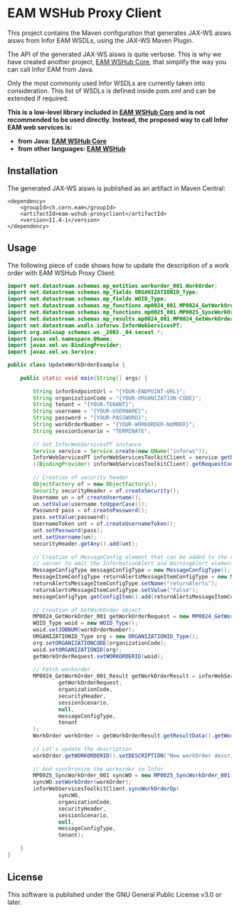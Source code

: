 # EAM WSHub Proxy Client
This project contains the Maven configuration that generates JAX-WS aisws aisws from Infor EAM WSDLs,
using the JAX-WS Maven Plugin.

The API of the generated JAX-WS aisws is quite verbose. This is why we have created another project, 
[EAM WSHub Core](https://github.com/cern-eam/eam-wshub-core), that simplify the way you can call Infor EAM from Java.

Only the most commonly used Infor WSDLs are currently taken into consideration. This list of WSDLs is defined inside pom.xml and can be extended if required.

**This is a low-level library included in [EAM WSHub Core](https://github.com/cern-eam/eam-wshub-core) 
and is not recommended to be used directly. Instead, the proposed way to call Infor EAM web services is:**
 - **from Java: [EAM WSHub Core](https://github.com/cern-eam/eam-wshub-core)**
 - **from other languages: [EAM WSHub](https://github.com/cern-eam/eam-wshub)**

## Installation
The generated JAX-WS aisws is published as an artifact in Maven Central:
```
<dependency>
    <groupId>ch.cern.eam</groupId>
    <artifactId>eam-wshub-proxyclient</artifactId>
    <version>11.4-1</version>
</dependency>
```

## Usage
The following piece of code shows how to update the description of a work order with EAM WSHub Proxy Client:
```java
import net.datastream.schemas.mp_entities.workorder_001.WorkOrder;
import net.datastream.schemas.mp_fields.ORGANIZATIONID_Type;
import net.datastream.schemas.mp_fields.WOID_Type;
import net.datastream.schemas.mp_functions.mp0024_001.MP0024_GetWorkOrder_001;
import net.datastream.schemas.mp_functions.mp0025_001.MP0025_SyncWorkOrder_001;
import net.datastream.schemas.mp_results.mp0024_001.MP0024_GetWorkOrder_001_Result;
import net.datastream.wsdls.inforws.InforWebServicesPT;
import org.xmlsoap.schemas.ws._2002._04.secext.*;
import javax.xml.namespace.QName;
import javax.xml.ws.BindingProvider;
import javax.xml.ws.Service;

public class UpdateWorkOrderExample {
    
    public static void main(String[] args) {
        
        String inforEndpointUrl = "{YOUR-ENDPOINT-URL}";
        String organizationCode = "{YOUR-ORGANIZATION-CODE}";
        String tenant = "{YOUR-TENANT}";
        String username = "{YOUR-USERNAME}";
        String password = "{YOUR-PASSWORD}";
        String workOrderNumber = "{YOUR-WORKORDER-NUMBER}";
        String sessionScenario = "TERMINATE";
        
        // Get InforWebServicesPT instance
        Service service = Service.create(new QName("inforws"));
        InforWebServicesPT inforWebServicesToolkitClient = service.getPort(InforWebServicesPT.class);
        ((BindingProvider) inforWebServicesToolkitClient).getRequestContext().put(BindingProvider.ENDPOINT_ADDRESS_PROPERTY, inforEndpointUrl);
        
        // Creation of security header
        ObjectFactory of = new ObjectFactory();
        Security securityHeader = of.createSecurity();
        Username un = of.createUsername();
        un.setValue(username.toUpperCase());
        Password pass = of.createPassword();
        pass.setValue(password);
        UsernameToken unt = of.createUsernameToken();
        unt.setPassword(pass);
        unt.setUsername(un);
        securityHeader.getAny().add(unt);
        
        // Creation of MessageConfig element that can be added to the request to tell the
        // server to omit the InformationAlert and WarningAlert elements from the response.
        MessageConfigType messageConfigType = new MessageConfigType();
        MessageItemConfigType returnAlertsMessageItemConfigType = new MessageItemConfigType();
        returnAlertsMessageItemConfigType.setName("returnAlerts");
        returnAlertsMessageItemConfigType.setValue("false");
        messageConfigType.getConfigItem().add(returnAlertsMessageItemConfigType);
        
        // Creation of GetWorkOrder object
        MP0024_GetWorkOrder_001 getWorkOrderRequest = new MP0024_GetWorkOrder_001();
        WOID_Type woid = new WOID_Type();
        woid.setJOBNUM(workOrderNumber);
        ORGANIZATIONID_Type org = new ORGANIZATIONID_Type();
        org.setORGANIZATIONCODE(organizationCode);
        woid.setORGANIZATIONID(org);
        getWorkOrderRequest.setWORKORDERID(woid);
        
        // Fetch workorder
        MP0024_GetWorkOrder_001_Result getWorkOrderResult = inforWebServicesToolkitClient.getWorkOrderOp(
                getWorkOrderRequest,
                organizationCode,
                securityHeader,
                sessionScenario,
                null,
                messageConfigType,
                tenant
        );
        WorkOrder workOrder = getWorkOrderResult.getResultData().getWorkOrder();
        
        // Let's update the description
        workOrder.getWORKORDERID().setDESCRIPTION("New workOrder description");
        
        // And synchronize the workorder in Infor
        MP0025_SyncWorkOrder_001 syncWO = new MP0025_SyncWorkOrder_001();
        syncWO.setWorkOrder(workOrder);
        inforWebServicesToolkitClient.syncWorkOrderOp(
                syncWO,
                organizationCode,
                securityHeader,
                sessionScenario,
                null,
                messageConfigType,
                tenant);
        
    }
}
```

## License
This software is published under the GNU General Public License v3.0 or later.
